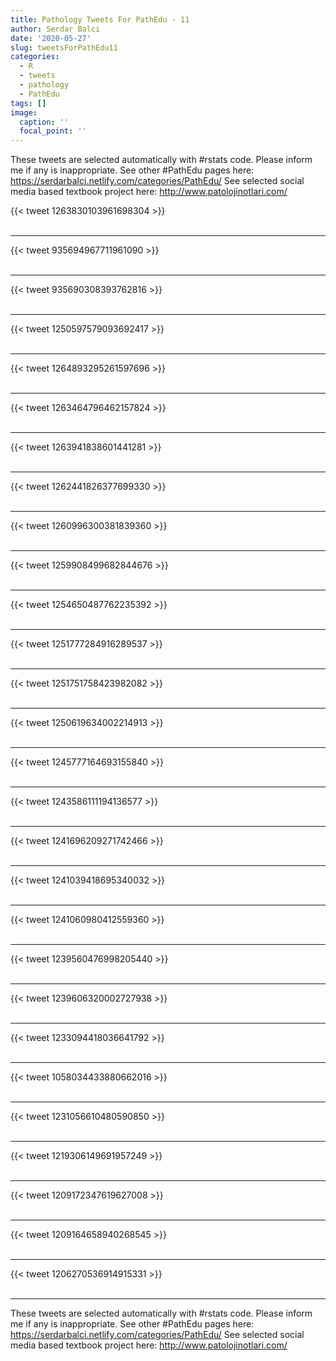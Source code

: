 ```yaml
---
title: Pathology Tweets For PathEdu - 11
author: Serdar Balci
date: '2020-05-27'
slug: tweetsForPathEdu11
categories:
  - R
  - tweets
  - pathology
  - PathEdu
tags: []
image:
  caption: ''
  focal_point: ''
---
```



These tweets are selected automatically with #rstats code. Please inform me if any is inappropriate.
See other #PathEdu pages here: https://serdarbalci.netlify.com/categories/PathEdu/ 
See selected social media based textbook project here: http://www.patolojinotlari.com/

{{< tweet 1263830103961698304 >}}
<br>
<br>
<hr>
{{< tweet 935694967711961090 >}}
<br>
<br>
<hr>
{{< tweet 935690308393762816 >}}
<br>
<br>
<hr>
{{< tweet 1250597579093692417 >}}
<br>
<br>
<hr>
{{< tweet 1264893295261597696 >}}
<br>
<br>
<hr>
{{< tweet 1263464796462157824 >}}
<br>
<br>
<hr>
{{< tweet 1263941838601441281 >}}
<br>
<br>
<hr>
{{< tweet 1262441826377699330 >}}
<br>
<br>
<hr>
{{< tweet 1260996300381839360 >}}
<br>
<br>
<hr>
{{< tweet 1259908499682844676 >}}
<br>
<br>
<hr>
{{< tweet 1254650487762235392 >}}
<br>
<br>
<hr>
{{< tweet 1251777284916289537 >}}
<br>
<br>
<hr>
{{< tweet 1251751758423982082 >}}
<br>
<br>
<hr>
{{< tweet 1250619634002214913 >}}
<br>
<br>
<hr>
{{< tweet 1245777164693155840 >}}
<br>
<br>
<hr>
{{< tweet 1243586111194136577 >}}
<br>
<br>
<hr>
{{< tweet 1241696209271742466 >}}
<br>
<br>
<hr>
{{< tweet 1241039418695340032 >}}
<br>
<br>
<hr>
{{< tweet 1241060980412559360 >}}
<br>
<br>
<hr>
{{< tweet 1239560476998205440 >}}
<br>
<br>
<hr>
{{< tweet 1239606320002727938 >}}
<br>
<br>
<hr>
{{< tweet 1233094418036641792 >}}
<br>
<br>
<hr>
{{< tweet 1058034433880662016 >}}
<br>
<br>
<hr>
{{< tweet 1231056610480590850 >}}
<br>
<br>
<hr>
{{< tweet 1219306149691957249 >}}
<br>
<br>
<hr>
{{< tweet 1209172347619627008 >}}
<br>
<br>
<hr>
{{< tweet 1209164658940268545 >}}
<br>
<br>
<hr>
{{< tweet 1206270536914915331 >}}
<br>
<br>
<hr>


These tweets are selected automatically with #rstats code. Please inform me if any is inappropriate.
See other #PathEdu pages here: https://serdarbalci.netlify.com/categories/PathEdu/ 
See selected social media based textbook project here: http://www.patolojinotlari.com/
